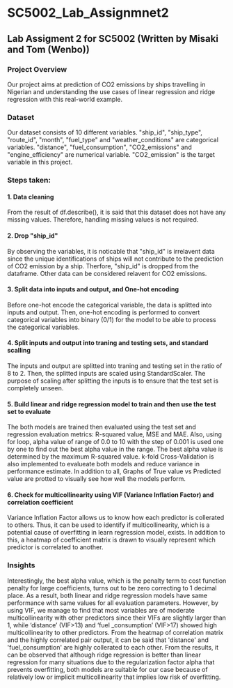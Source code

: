 # SC5002_Lab_Assignmnet2
 ## Lab Assigment 2 for SC5002 (Written by Misaki and Tom (Wenbo))
 ### Project Overview 
 Our project aims at prediction of CO2 emissions by ships travelling in Nigerian and understanding the use cases of linear regression and ridge regression with this real-world example. 
 
 ### Dataset
 Our dataset consists of 10 different variables. "ship_id", "ship_type", "route_id",  "month", "fuel_type" and "weather_conditions" are categorical variables. "distance", "fuel_consumption", "CO2_emissions" and "engine_efficiency" are numerical variable. "CO2_emission" is the target variable in this project.
 
 ### Steps taken:
 #### 1. Data cleaning
 From the result of df.describe(), it is said that this dataset does not have any missing values. Therefore, handling missing values is not required.

 #### 2. Drop "ship_id"
 By observing the variables, it is noticable that "ship_id" is irrelavent data since the unique identifications of ships will not contribute to the prediction of CO2 emission by a ship. Therfore, "ship_id" is dropped from the dataframe. Other data can be considered relavent for CO2 emissions. 

 #### 3. Split data into inputs and output, and One-hot encoding
 Before one-hot encode the categorical variable, the data is splitted into inputs and output. Then, one-hot encoding is performed to convert categorical variables into binary (0/1) for the model to be able to process the categorical variables. 

 #### 4. Split inputs and output into traning and testing sets, and standard scalling
 The inputs and output are splitted into traning and testing set in the ratio of 8 to 2. Then, the splitted inputs are scaled using StandardScaler. The purpose of scaling after splitting the inputs is to ensure that the test set is completely unseen. 

 #### 5. Build linear and ridge regression model to train and then use the test set to evaluate
 The both models are trained then evaluated using the test set and regression evaluation metrics: R-squared value, MSE and MAE. Also, using for loop, alpha value of range of 0.0 to 10 with the step of 0.001 is used one by one to find out the best alpha value in the range. The best alpha value is determined by the maximum R-squared value. k-fold Cross-Validation is also implemented to evalueate both models and reduce variance in performance estimate. In addition to all, Graphs of True value vs Predicted value are protted to visually see how well the models perform. 
 
 #### 6. Check for multicollinearity using VIF (Variance Inflation Factor) and correlation coefficient
 Variance Inflation Factor allows us to know how each predictor is collerated to others. Thus, it can be used to identify if multicollinearity, which is a potential cause of overfitting in learn regression model, exists. In addition to this, a heatmap of coefficient matrix is drawn to visually represent which predictor is correlated to another. 

 ### Insights
 Interestingly, the best alpha value, which is the penalty term to cost function penalty for large coefficients, turns out to be zero correcting to 1 decimal place. As a result, both linear and ridge regression models have same performance with same values for all evaluation parameters. However, by using VIF, we manage to find that most variables are of moderate multicollinearity with other predictors since their VIFs are slightly larger than 1, while ‘distance’ (VIF>13) and ‘fuel _consumption’ (VIF>17) showed high multicollinearity to other predictors. From the heatmap of correlation matrix and the highly correlated pair output, it can be said that 'distance' and 'fuel_consumption' are highly collerated to each other. From the results, it can be observed that although ridge regression is better than linear regression for many situations due to the regularization factor alpha that prevents overfitting, both models are suitable for our case because of relatively low or implicit multicollinearity that implies low risk of overfitting.
